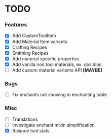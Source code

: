 # TODO
### Features
- [X] Add CustomToolItem
- [X] Add Material Item variants
- [X] Crafting Recipes
- [X] Smithing Recipes
- [X] Add material specific properties
- [X] Add vanilla non tool materials, ex. obsidian
- [ ] Add custom material variants API **[MAYBE]**

### Bugs
- [ ] Fix enchants not showing in enchanting table

### Misc
- [ ] Translations
- [ ] Investigate enchant mixin simplification
- [X] Balance tool stats